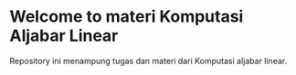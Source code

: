 # Welcome to materi Komputasi Aljabar Linear

Repository ini menampung tugas dan materi dari Komputasi aljabar linear. 